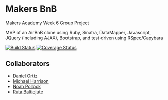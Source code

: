 # Makers BnB

Makers Academy Week 6 Group Project

MVP of an AirBnB clone using Ruby, Sinatra, DataMapper, Javascript, JQuery (including AJAX), Bootstrap, and test driven using RSpec/Capybara

[![Build Status](https://travis-ci.org/harrim91/makers-bnb.svg?branch=master)](https://travis-ci.org/harrim91/makers-bnb)
[![Coverage Status](https://coveralls.io/repos/github/harrim91/makers-bnb/badge.svg?branch=master)](https://coveralls.io/github/harrim91/makers-bnb?branch=master)


Collaborators
-------
 - [Daniel Ortiz](http://www.github.com/Vollcode)
 - [Michael Harrison](http://www.github.com/harrim91)
 - [Noah Pollock](http://www.github.com/knowerlittle)
 - [Ruta Baltiejute](http://www.github.com/Melodija)
